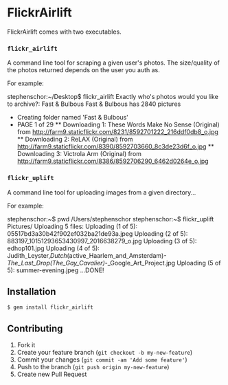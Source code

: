 # FlickrAirlift

FlickrAirlift comes with two executables.

### `flickr_airlift`

A command line tool for scraping a given user's photos.
The size/quality of the photos returned depends on the user you auth as.

For example:

  stephenschor:~/Desktop$ flickr_airlift
  Exactly who's photos would you like to archive?:
  Fast & Bulbous
  Fast & Bulbous has 2840 pictures
  * Creating folder named 'Fast & Bulbous'
  * PAGE 1 of 29
  ** Downloading 1: These Words Make No Sense (Original) from http://farm9.staticflickr.com/8231/8592701222_216ddf0db8_o.jpg
  ** Downloading 2: ReLAX (Original) from http://farm9.staticflickr.com/8390/8592703660_8c3de23d6f_o.jpg
  ** Downloading 3: Victrola Arm (Original) from http://farm9.staticflickr.com/8386/8592706290_6462d0264e_o.jpg

### `flickr_uplift`

A command line tool for uploading images from a given directory...

For example:

  stephenschor:~$ pwd
  /Users/stephenschor
  stephenschor:~$ flickr_uplift Pictures/
  Uploading 5 files:
    Uploading (1 of 5): 05517bd3a30b42f902ef032ba21de93a.jpeg
    Uploading (2 of 5): 883197_10151293653430997_2016638279_o.jpg
    Uploading (3 of 5): edhop101.jpg
    Uploading (4 of 5): Judith_Leyster,_Dutch_(active_Haarlem_and_Amsterdam)_-_The_Last_Drop_(The_Gay_Cavalier)_-_Google_Art_Project.jpg
    Uploading (5 of 5): summer-evening.jpeg
  ...DONE!

## Installation

    $ gem install flickr_airlift

## Contributing

1. Fork it
2. Create your feature branch (`git checkout -b my-new-feature`)
3. Commit your changes (`git commit -am 'Add some feature'`)
4. Push to the branch (`git push origin my-new-feature`)
5. Create new Pull Request
